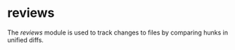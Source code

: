 reviews
=======
The *reviews* module is used to track changes to files by comparing hunks in unified diffs.
